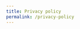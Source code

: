 ```yaml
---
title: Privacy policy
permalink: /privacy-policy
---
```


<PrivacyPolicy-Intro/>
<PrivacyPolicy-Content/>